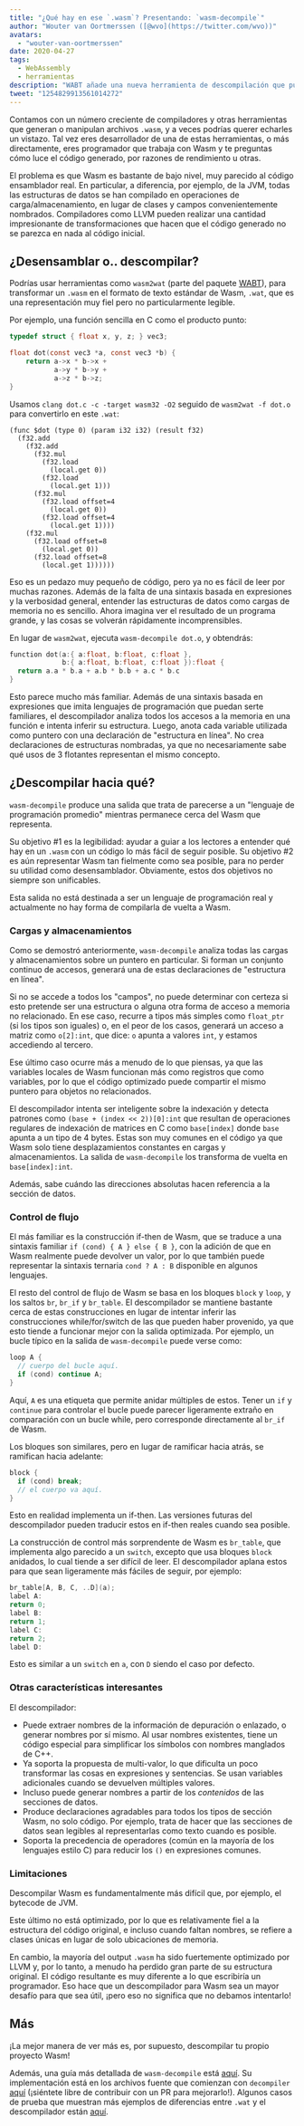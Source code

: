 ```yaml
---
title: "¿Qué hay en ese `.wasm`? Presentando: `wasm-decompile`"
author: "Wouter van Oortmerssen ([@wvo](https://twitter.com/wvo))"
avatars: 
  - "wouter-van-oortmerssen"
date: 2020-04-27
tags: 
  - WebAssembly
  - herramientas
description: "WABT añade una nueva herramienta de descompilación que puede facilitar la lectura del contenido de los módulos Wasm."
tweet: "1254829913561014272"
---
```

Contamos con un número creciente de compiladores y otras herramientas que generan o manipulan archivos `.wasm`, y a veces podrías querer echarles un vistazo. Tal vez eres desarrollador de una de estas herramientas, o más directamente, eres programador que trabaja con Wasm y te preguntas cómo luce el código generado, por razones de rendimiento u otras.

<!--truncate-->
El problema es que Wasm es bastante de bajo nivel, muy parecido al código ensamblador real. En particular, a diferencia, por ejemplo, de la JVM, todas las estructuras de datos se han compilado en operaciones de carga/almacenamiento, en lugar de clases y campos convenientemente nombrados. Compiladores como LLVM pueden realizar una cantidad impresionante de transformaciones que hacen que el código generado no se parezca en nada al código inicial.

## ¿Desensamblar o.. descompilar?

Podrías usar herramientas como `wasm2wat` (parte del paquete [WABT](https://github.com/WebAssembly/wabt)), para transformar un `.wasm` en el formato de texto estándar de Wasm, `.wat`, que es una representación muy fiel pero no particularmente legible.

Por ejemplo, una función sencilla en C como el producto punto:

```c
typedef struct { float x, y, z; } vec3;

float dot(const vec3 *a, const vec3 *b) {
    return a->x * b->x +
           a->y * b->y +
           a->z * b->z;
}
```

Usamos `clang dot.c -c -target wasm32 -O2` seguido de `wasm2wat -f dot.o` para convertirlo en este `.wat`:

```wasm
(func $dot (type 0) (param i32 i32) (result f32)
  (f32.add
    (f32.add
      (f32.mul
        (f32.load
          (local.get 0))
        (f32.load
          (local.get 1)))
      (f32.mul
        (f32.load offset=4
          (local.get 0))
        (f32.load offset=4
          (local.get 1))))
    (f32.mul
      (f32.load offset=8
        (local.get 0))
      (f32.load offset=8
        (local.get 1))))))
```

Eso es un pedazo muy pequeño de código, pero ya no es fácil de leer por muchas razones. Además de la falta de una sintaxis basada en expresiones y la verbosidad general, entender las estructuras de datos como cargas de memoria no es sencillo. Ahora imagina ver el resultado de un programa grande, y las cosas se volverán rápidamente incomprensibles.

En lugar de `wasm2wat`, ejecuta `wasm-decompile dot.o`, y obtendrás:

```c
function dot(a:{ a:float, b:float, c:float },
             b:{ a:float, b:float, c:float }):float {
  return a.a * b.a + a.b * b.b + a.c * b.c
}
```

Esto parece mucho más familiar. Además de una sintaxis basada en expresiones que imita lenguajes de programación que puedan serte familiares, el descompilador analiza todos los accesos a la memoria en una función e intenta inferir su estructura. Luego, anota cada variable utilizada como puntero con una declaración de "estructura en línea". No crea declaraciones de estructuras nombradas, ya que no necesariamente sabe qué usos de 3 flotantes representan el mismo concepto.

## ¿Descompilar hacia qué?

`wasm-decompile` produce una salida que trata de parecerse a un "lenguaje de programación promedio" mientras permanece cerca del Wasm que representa.

Su objetivo #1 es la legibilidad: ayudar a guiar a los lectores a entender qué hay en un `.wasm` con un código lo más fácil de seguir posible. Su objetivo #2 es aún representar Wasm tan fielmente como sea posible, para no perder su utilidad como desensamblador. Obviamente, estos dos objetivos no siempre son unificables.

Esta salida no está destinada a ser un lenguaje de programación real y actualmente no hay forma de compilarla de vuelta a Wasm.

### Cargas y almacenamientos

Como se demostró anteriormente, `wasm-decompile` analiza todas las cargas y almacenamientos sobre un puntero en particular. Si forman un conjunto continuo de accesos, generará una de estas declaraciones de "estructura en línea".

Si no se accede a todos los "campos", no puede determinar con certeza si esto pretende ser una estructura o alguna otra forma de acceso a memoria no relacionado. En ese caso, recurre a tipos más simples como `float_ptr` (si los tipos son iguales) o, en el peor de los casos, generará un acceso a matriz como `o[2]:int`, que dice: `o` apunta a valores `int`, y estamos accediendo al tercero.

Ese último caso ocurre más a menudo de lo que piensas, ya que las variables locales de Wasm funcionan más como registros que como variables, por lo que el código optimizado puede compartir el mismo puntero para objetos no relacionados.

El descompilador intenta ser inteligente sobre la indexación y detecta patrones como `(base + (index << 2))[0]:int` que resultan de operaciones regulares de indexación de matrices en C como `base[index]` donde `base` apunta a un tipo de 4 bytes. Estas son muy comunes en el código ya que Wasm solo tiene desplazamientos constantes en cargas y almacenamientos. La salida de `wasm-decompile` los transforma de vuelta en `base[index]:int`.

Además, sabe cuándo las direcciones absolutas hacen referencia a la sección de datos.

### Control de flujo

El más familiar es la construcción if-then de Wasm, que se traduce a una sintaxis familiar `if (cond) { A } else { B }`, con la adición de que en Wasm realmente puede devolver un valor, por lo que también puede representar la sintaxis ternaria `cond ? A : B` disponible en algunos lenguajes.

El resto del control de flujo de Wasm se basa en los bloques `block` y `loop`, y los saltos `br`, `br_if` y `br_table`. El descompilador se mantiene bastante cerca de estas construcciones en lugar de intentar inferir las construcciones while/for/switch de las que pueden haber provenido, ya que esto tiende a funcionar mejor con la salida optimizada. Por ejemplo, un bucle típico en la salida de `wasm-decompile` puede verse como:

```c
loop A {
  // cuerpo del bucle aquí.
  if (cond) continue A;
}
```

Aquí, `A` es una etiqueta que permite anidar múltiples de estos. Tener un `if` y `continue` para controlar el bucle puede parecer ligeramente extraño en comparación con un bucle while, pero corresponde directamente al `br_if` de Wasm.

Los bloques son similares, pero en lugar de ramificar hacia atrás, se ramifican hacia adelante:

```c
block {
  if (cond) break;
  // el cuerpo va aquí.
}
```

Esto en realidad implementa un if-then. Las versiones futuras del descompilador pueden traducir estos en if-then reales cuando sea posible.

La construcción de control más sorprendente de Wasm es `br_table`, que implementa algo parecido a un `switch`, excepto que usa bloques `block` anidados, lo cual tiende a ser difícil de leer. El descompilador aplana estos para que sean ligeramente
más fáciles de seguir, por ejemplo:

```c
br_table[A, B, C, ..D](a);
label A:
return 0;
label B:
return 1;
label C:
return 2;
label D:
```

Esto es similar a un `switch` en `a`, con `D` siendo el caso por defecto.

### Otras características interesantes

El descompilador:

- Puede extraer nombres de la información de depuración o enlazado, o generar nombres por sí mismo. Al usar nombres existentes, tiene un código especial para simplificar los símbolos con nombres manglados de C++.
- Ya soporta la propuesta de multi-valor, lo que dificulta un poco transformar las cosas en expresiones y sentencias. Se usan variables adicionales cuando se devuelven múltiples valores.
- Incluso puede generar nombres a partir de los _contenidos_ de las secciones de datos.
- Produce declaraciones agradables para todos los tipos de sección Wasm, no solo código. Por ejemplo, trata de hacer que las secciones de datos sean legibles al representarlas como texto cuando es posible.
- Soporta la precedencia de operadores (común en la mayoría de los lenguajes estilo C) para reducir los `()` en expresiones comunes.

### Limitaciones

Descompilar Wasm es fundamentalmente más difícil que, por ejemplo, el bytecode de JVM.

Este último no está optimizado, por lo que es relativamente fiel a la estructura del código original, e incluso cuando faltan nombres, se refiere a clases únicas en lugar de solo ubicaciones de memoria.

En cambio, la mayoría del output `.wasm` ha sido fuertemente optimizado por LLVM y, por lo tanto, a menudo ha perdido gran parte de su estructura original. El código resultante es muy diferente a lo que escribiría un programador. Eso hace que un descompilador para Wasm sea un mayor desafío para que sea útil, ¡pero eso no significa que no debamos intentarlo!

## Más

¡La mejor manera de ver más es, por supuesto, descompilar tu propio proyecto Wasm!

Además, una guía más detallada de `wasm-decompile` está [aquí](https://github.com/WebAssembly/wabt/blob/master/docs/decompiler.md). Su implementación está en los archivos fuente que comienzan con `decompiler` [aquí](https://github.com/WebAssembly/wabt/tree/master/src) (¡siéntete libre de contribuir con un PR para mejorarlo!). Algunos casos de prueba que muestran más ejemplos de diferencias entre `.wat` y el descompilador están [aquí](https://github.com/WebAssembly/wabt/tree/master/test/decompile).
